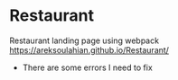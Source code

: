 # Restaurant
Restaurant landing page using webpack
https://areksoulahian.github.io/Restaurant/


- There are some errors I need to fix
